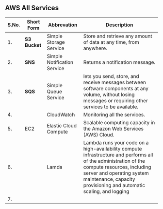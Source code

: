 ## AWS All Services

|S.No.|Short Form|Abbrevation|Description|
|------|----------|-----------|-----------|
|1.|**S3 Bucket**|Simple Storage Service|Store and retrieve any amount of data at any time, from anywhere.|
|2.|**SNS**|Simple Notification Service|Returns a notification message.|
|3.|**SQS**|Simple Queue Service|lets you send, store, and receive messages between software components at any volume, without losing messages or requiring other services to be available.|
|4.||CloudWatch|Monitoring all the services.|
|5.|EC2|Elastic Cloud Compute|Scalable computing capacity in the Amazon Web Services (AWS) Cloud.|
|6.||Lamda|Lambda runs your code on a high-availability compute infrastructure and performs all of the administration of the compute resources, including server and operating system maintenance, capacity provisioning and automatic scaling, and logging|
|7.|
